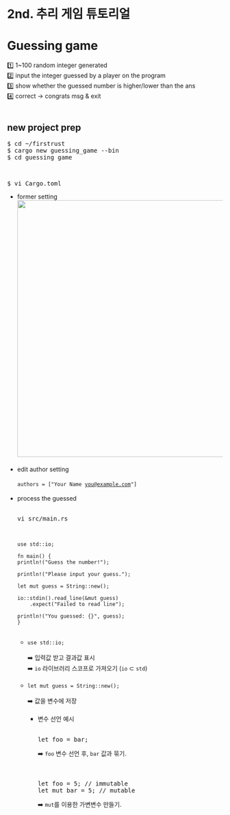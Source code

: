 2nd. 추리 게임 튜토리얼
=============
# Guessing game
1️⃣ 1~100 random integer generated<br>
2️⃣ input the integer guessed by a player on the program<br>
3️⃣ show whether the guessed number is higher/lower than the ans<br>
4️⃣ correct → congrats msg & exit<br><br>

## new project prep
<pre>
$ cd ~/firstrust
$ cargo new guessing_game --bin
$ cd guessing_game
</pre><br>
<pre>$ vi Cargo.toml</pre>
* former setting<br>
  <img src="https://github.com/redzzzi/rust23summer/assets/127263392/1e622d84-af51-46ee-96de-f35cec95ab13" width="600px"><br><br>
* edit author setting<br><br>
  <code>authors = ["Your Name <you@example.com>"]</code><br><br>
* process the guessed<br><br>
  <pre>vi src/main.rs</pre><br>
  <pre><code>use std::io;

  fn main() {
  println!("Guess the number!");

  println!("Please input your guess.");

  let mut guess = String::new();

  io::stdin().read_line(&mut guess)
      .expect("Failed to read line");

  println!("You guessed: {}", guess);
  }
  </code></pre><br>
  * <code>use std::io;</code><br><br>
    ➡️ 입력값 받고 결과값 표시<br>
    ➡️ <code>io</code> 라이브러리 스코프로 가져오기 (<code>io</code> ⊂ <code>std</code>)<br><br>
  * <code>let mut guess = String::new();</code><br><br>
    ➡️ 값을 변수에 저장<br><br>
    * 변수 선언 예시<br><br>
      <pre>let foo = bar;</pre> ➡️ <code>foo</code> 변수 선언 후, <code>bar</code> 값과 묶기.<br><br><br>
      <pre>let foo = 5; // immutable
      let mut bar = 5; // mutable</pre> ➡️ <code>mut</code>를 이용한 가변변수 만들기.
